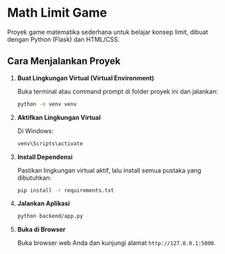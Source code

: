 # Math Limit Game

Proyek game matematika sederhana untuk belajar konsep limit, dibuat dengan Python (Flask) dan HTML/CSS.

## Cara Menjalankan Proyek

1.  **Buat Lingkungan Virtual (Virtual Environment)**
    
    Buka terminal atau command prompt di folder proyek ini dan jalankan:
    ```bash
    python -m venv venv
    ```

2.  **Aktifkan Lingkungan Virtual**
    
    Di Windows:
    ```bash
    venv\Scripts\activate
    ```
    
3.  **Install Dependensi**
    
    Pastikan lingkungan virtual aktif, lalu install semua pustaka yang dibutuhkan:
    ```bash
    pip install -r requirements.txt
    ```

4.  **Jalankan Aplikasi**
    
    ```bash
    python backend/app.py
    ```

5.  **Buka di Browser**
    
    Buka browser web Anda dan kunjungi alamat `http://127.0.0.1:5000`.
